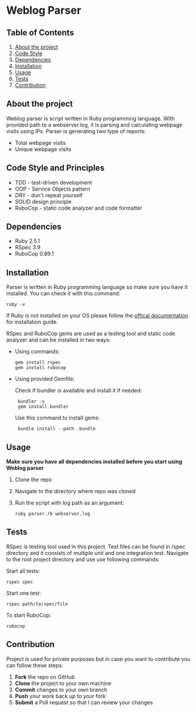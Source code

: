 # Weblog Parser

## Table of Contents
1. [About the project](#about-the-project)
2. [Code Style](#code-style-and-principles)
3. [Dependencies](#dependencies)
4. [Installation](#installation)
5. [Usage](#usage)
6. [Tests](#tests)
7. [Contribution](#contribution)

## About the project
Weblog parser is script written in Ruby programming language. With provided path to a webserver.log, it is parsing and calculating webpage visits using IPs. Parser is generating two type of reports:
* Total webpage visits
* Unique webpage visits

## Code Style and Principles
* TDD - test-driven development
* OOP - Service Objects pattern
* DRY - don't repeat yourself
* SOLID design principle
* RuboCop - static code analyzer and code formatter

## Dependencies
* Ruby 2.5.1
* RSpec 3.9
* RuboCop 0.89.1

## Installation
Parser is written in Ruby programming language so make sure you have it installed. You can check it with this command:

    ruby -v

If Ruby is not installed on your OS please follow the [offical documentation](https://www.ruby-lang.org/en/documentation/installation/) for installation guide.

RSpec and RuboCop gems are used as a testing tool and static code analyzer and can be installed in two ways:
* Using commands:

      gem install rspec
      gem install rubocop

* Using provided Gemfile:

  Check if bundler is available and install it if needed:

       bundler -v
       gem install bundler

  Use this command to install gems:

       bundle install --path .bundle

## Usage
**Make sure you have all dependencies installed before you start using Weblog parser**
1. Clone the repo
2. Navigate to the directory where repo was cloned
3. Run the script with log path as an argument:

       ruby parser.rb webserver.log

## Tests
RSpec is testing tool used in this project. Test files can be found in /spec directory and it consists of multiple unit and one integration test.
Navigate to the root project directory and use use following commands:

Start all tests:

    rspec spec

Start one test:

    rspec path/to/spec/file

To start RuboCop:

    rubocop

## Contribution
Project is used for private purposes but in case you want to contribute you can follow these steps:
1. **Fork** the repo on GitHub
2. **Clone** the project to your own machine
3. **Commit** changes to your own branch
4. **Push** your work back up to your fork
5. **Submit** a Pull request so that I can review your changes
